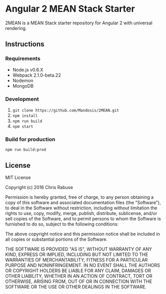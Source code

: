 # Angular 2 MEAN Stack Starter

2MEAN is a MEAN Stack starter repository for Angular 2 with universal rendering.

## Instructions

### Requirements
* Node.js v0.6.X
* Webpack 2.1.0-beta.22
* Nodemon
* MongoDB

### Development

1. `git clone https://github.com/Mandosis/2MEAN.git`
2. `npm install`
3. `npm run build` 
4. `npm start`

### Build for production

`npm run build:prod`

## License

MIT License

Copyright (c) 2016 Chris Rabuse

Permission is hereby granted, free of charge, to any person obtaining a copy
of this software and associated documentation files (the "Software"), to deal
in the Software without restriction, including without limitation the rights
to use, copy, modify, merge, publish, distribute, sublicense, and/or sell
copies of the Software, and to permit persons to whom the Software is
furnished to do so, subject to the following conditions:

The above copyright notice and this permission notice shall be included in all
copies or substantial portions of the Software.

THE SOFTWARE IS PROVIDED "AS IS", WITHOUT WARRANTY OF ANY KIND, EXPRESS OR
IMPLIED, INCLUDING BUT NOT LIMITED TO THE WARRANTIES OF MERCHANTABILITY,
FITNESS FOR A PARTICULAR PURPOSE AND NONINFRINGEMENT. IN NO EVENT SHALL THE
AUTHORS OR COPYRIGHT HOLDERS BE LIABLE FOR ANY CLAIM, DAMAGES OR OTHER
LIABILITY, WHETHER IN AN ACTION OF CONTRACT, TORT OR OTHERWISE, ARISING FROM,
OUT OF OR IN CONNECTION WITH THE SOFTWARE OR THE USE OR OTHER DEALINGS IN THE
SOFTWARE.
